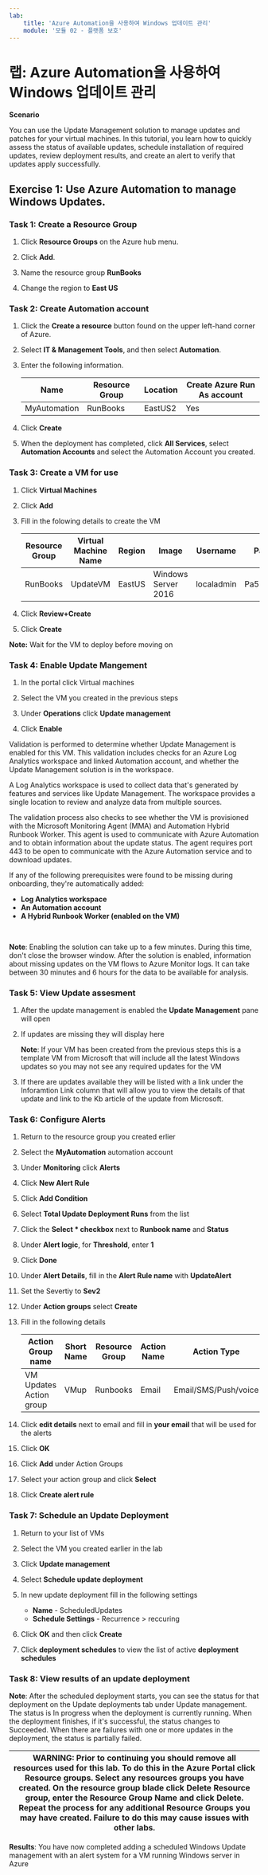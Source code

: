 ```yaml
---
lab:
    title: 'Azure Automation을 사용하여 Windows 업데이트 관리'
    module: '모듈 02 - 플랫폼 보호'
---
```


# 랩: Azure Automation을 사용하여 Windows 업데이트 관리

**Scenario**

You can use the Update Management solution to manage updates and patches for your virtual machines. In this tutorial, you learn how to quickly assess the status of available updates, schedule installation of required updates, review deployment results, and create an alert to verify that updates apply successfully.

## Exercise 1: Use Azure Automation to manage Windows Updates.

### Task 1: Create a Resource Group

1.  Click **Resource Groups** on the Azure hub menu.

1.  Click **Add**.
1.  Name the resource group **RunBooks**
1.  Change the region to **East US**

### Task 2: Create Automation account

1.  Click the **Create a resource** button found on the upper left-hand corner of Azure.

1.  Select **IT & Management Tools**, and then select **Automation**.

1.  Enter the following information.

     |Name|Resource Group| Location | Create Azure Run As account
     |--------|--------|--------|--------|
     |MyAutomation|RunBooks|EastUS2|Yes

1.  Click **Create**

1.  When the deployment has completed, click **All Services**, select **Automation Accounts** and select the Automation Account you created.

### Task 3: Create a VM for use

1.  Click **Virtual Machines**

1.  Click **Add**

1.  Fill in the folowing details to create the VM


     |Resource Group|Virtual Machine Name|Region|Image|Username|Password|
     |--------|--------|------|-------------------|----------|------------|
     |RunBooks|UpdateVM|EastUS|Windows Server 2016|localadmin|Pa55w.rd1234|


1.  Click **Review+Create**

1.  Click **Create**

**Note:** Wait for the VM to deploy before moving on


### Task 4: Enable Update Mangement

1.  In the portal click Virtual machines

1.  Select the VM you created in the previous steps

1.  Under **Operations** click **Update management**

1.  Click **Enable**

 Validation is performed to determine whether Update Management is enabled for this VM. This validation includes checks for an Azure Log Analytics workspace and linked Automation account, and whether the Update Management solution is in the workspace.

 A Log Analytics workspace is used to collect data that's generated by features and services like Update Management. The workspace provides a single location to review and analyze data from multiple sources.

 The validation process also checks to see whether the VM is provisioned with the Microsoft Monitoring Agent (MMA) and Automation Hybrid Runbook Worker. This agent is used to communicate with Azure Automation and to obtain information about the update status. The agent requires port 443 to be open to communicate with the Azure Automation service and to download updates.

 If any of the following prerequisites were found to be missing during onboarding, they're automatically added:

  - **Log Analytics workspace**
  - **An Automation account**
  - **A Hybrid Runbook Worker (enabled on the VM)**
<br>

**Note**: Enabling the solution can take up to a few minutes. During this time, don't close the browser window. After the solution is enabled, information about missing updates on the VM flows to Azure Monitor logs. It can take between 30 minutes and 6 hours for the data to be available for analysis.


### Task 5: View Update assesment

1.  After the update management is enabled the **Update Management** pane will open

1.  If updates are missing they will display here

    **Note**: If your VM has been created from the previous steps this is a template VM from Microsoft that will include all the latest Windows updates so you may not see any required updates for the VM


1.  If there are updates available they will be listed with a link under the Inforamtion Link column that will allow you to view the details of that update and link to the Kb article of the update from Microsoft.

### Task 6: Configure Alerts

1.  Return to the resource group you created erlier

1.  Select the **MyAutomation** automation account

1.  Under **Monitoring** click **Alerts** 

1.  Click **New Alert Rule**

1.  Click **Add Condition**

1.  Select **Total Update Deployment Runs** from the list

1.  Click the **Select * checkbox** next to **Runbook name** and **Status**

1.  Under **Alert logic**, for **Threshold**, enter **1**

1.  Click **Done** 

1.  Under **Alert Details**, fill in the **Alert Rule name** with **UpdateAlert**

1.  Set the Severtiy to **Sev2**

1.  Under **Action groups** select **Create**

1.  Fill in the following details 

     |Action Group name| Short Name|Resource Group| Action Name|Action Type|
     |-----------------|-----------|--------------|------------|-----------|
     |VM Updates Action group|VMup|Runbooks|Email|Email/SMS/Push/voice


1.  Click **edit details** next to email and fill in **your email** that will be used for the alerts

1.  Click **OK**

1.  Click **Add** under Action Groups

1.  Select your action group and click **Select**

1.  Click **Create alert rule** 

### Task 7: Schedule an Update Deployment

1.  Return to your list of VMs

1.  Select the VM you created earlier in the lab

1.  Click **Update management**

1.  Select **Schedule update deployment**

1.  In new update deployment fill in the following settings

      - **Name** - ScheduledUpdates 
      - **Schedule Settings** -  Recurrence > reccuring

1.  Click **OK** and then click **Create**

1.  Click **deployment schedules** to view the list of active **deployment schedules**

### Task 8: View results of an update deployment


**Note**: After the scheduled deployment starts, you can see the status for that deployment on the Update deployments tab under Update management. The status is In progress when the deployment is currently running. When the deployment finishes, if it's successful, the status changes to Succeeded. When there are failures with one or more updates in the deployment, the status is partially failed.


| WARNING: Prior to continuing you should remove all resources used for this lab.  To do this in the **Azure Portal** click **Resource groups**.  Select any resources groups you have created.  On the resource group blade click **Delete Resource group**, enter the Resource Group Name and click **Delete**.  Repeat the process for any additional Resource Groups you may have created. **Failure to do this may cause issues with other labs.** |
| --- |


**Results**: You have now completed adding a scheduled Windows Update management with an alert system for a VM running Windows server in Azure

